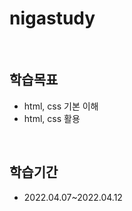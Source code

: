<h1>nigastudy</h1><br>

<h2>학습목표</h2>
<ul>
  <li>html, css 기본 이해</li>
  <li>html, css 활용</li>
</ul>
<br>
<h2>학습기간</h2>
<ul>
<li>2022.04.07~2022.04.12</li>
</ul>
